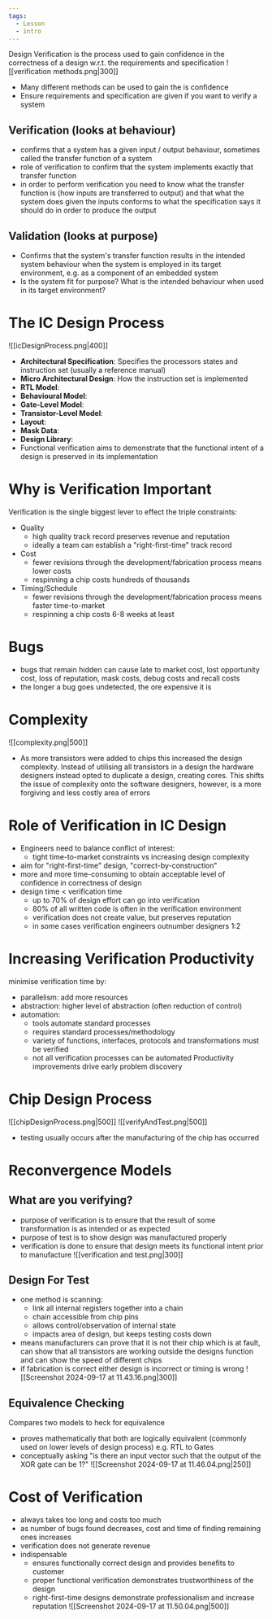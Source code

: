 ```yaml
---
tags:
  - Lesson
  - intro
---
```

Design Verification is the process used to gain confidence in the correctness of a design w.r.t. the requirements and specification
![[verification methods.png|300]]
- Many different methods can be used to gain the is confidence 
- Ensure requirements and specification are given if you want to verify a system
## Verification (looks at behaviour) 
- confirms that a system has a given input / output behaviour, sometimes called the transfer function of a system
- role of verification to confirm that the system implements exactly that transfer function
- in order to perform verification you need to know what the transfer function is (how inputs are transferred to output) and that what the system does given the inputs conforms to what the specification says it should do in order to produce the output 
## Validation (looks at purpose)
- Confirms that the system's transfer function results in the intended system behaviour when the system is employed in its target environment, e.g. as a component of an embedded system
- Is the system fit for purpose? What is the intended behaviour when used in its target environment?
# The IC Design Process
![[icDesignProcess.png|400]]
- **Architectural Specification**: Specifies the processors states and instruction set (usually a reference manual)
- **Micro Architectural Design**: How the instruction set is implemented
- **RTL Model**: 
- **Behavioural Model**: 
- **Gate-Level Model**: 
- **Transistor-Level Model**: 
- **Layout**: 
- **Mask Data**: 
- **Design Library**: 
- Functional verification aims to demonstrate that the functional intent of a design is preserved in its implementation
# Why is Verification Important
Verification is the single biggest lever to effect the triple constraints:
- Quality
	- high quality track record preserves revenue and reputation
	- ideally a team can establish a "right-first-time" track record
- Cost
	- fewer revisions through the development/fabrication process means lower costs
	- respinning a chip costs hundreds of thousands
- Timing/Schedule
	- fewer revisions through the development/fabrication process means faster time-to-market
	- respinning a chip costs 6-8 weeks at least
# Bugs
- bugs that remain hidden can cause late to market cost, lost opportunity cost, loss of reputation, mask costs, debug costs and recall costs
- the longer a bug goes undetected, the ore expensive it is
# Complexity
![[complexity.png|500]]
- As more transistors were added to chips this increased the design complexity. Instead of utilising all transistors in a design the hardware designers instead opted to duplicate a design, creating cores. This shifts the issue of complexity onto the software designers, however, is a more forgiving and less costly area of errors
# Role of Verification in IC Design
- Engineers need to balance conflict of interest:
	- tight time-to-market constraints vs increasing design complexity
- aim for "right-first-time" design, "correct-by-construction"
- more and more time-consuming to obtain acceptable level of confidence in correctness of design
- design time < verification time
	- up to 70% of design effort can go into verification
	- 80% of all written code is often in the verification environment
	- verification does not create value, but preserves reputation
	- in some cases verification engineers outnumber designers 1:2
# Increasing Verification Productivity
minimise verification time by:
- parallelism: add more resources
- abstraction: higher level of abstraction (often reduction of control)
- automation: 
	- tools automate standard processes
	- requires standard processes/methodology
	- variety of functions, interfaces, protocols and transformations must be verified
	- not all verification processes can be automated
Productivity improvements drive early problem discovery
# Chip Design Process
![[chipDesignProcess.png|500]]
![[verifyAndTest.png|500]]
- testing usually occurs after the manufacturing of the chip has occurred
# Reconvergence Models
## What are you verifying?
- purpose of verification is to ensure that the result of some transformation is as intended or as expected 
- purpose of test is to show design was manufactured properly
- verification is done to ensure that design meets its functional intent prior to manufacture
 ![[verification and test.png|300]]
## Design For Test
- one method is scanning:
	- link all internal registers together into a chain
	- chain accessible from chip pins
	- allows control/observation of internal state
	- impacts area of design, but keeps testing costs down
- means manufacturers can prove that it is not their chip which is at fault, can show that all transistors are working outside the designs function and can show the speed of different chips 
- if fabrication is correct either design is incorrect or timing is wrong
 ![[Screenshot 2024-09-17 at 11.43.16.png|300]]
## Equivalence Checking
Compares two models to heck for equivalence
- proves mathematically that both are logically equivalent (commonly used on lower levels of design process) e.g. RTL to Gates
- conceptually asking "is there an input vector such that the output of the XOR gate can be 1?"
![[Screenshot 2024-09-17 at 11.46.04.png|250]]
# Cost of Verification
- always takes too long and costs too much
- as number of bugs found decreases, cost and time of finding remaining ones increases
- verification does not generate revenue
- indispensable 
	- ensures functionally correct design and provides benefits to customer
	- proper functional verification demonstrates trustworthiness of the design
	- right-first-time designs demonstrate professionalism and increase reputation
![[Screenshot 2024-09-17 at 11.50.04.png|500]]
